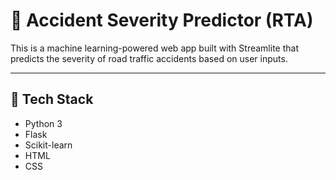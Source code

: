 # 🚦 Accident Severity Predictor (RTA)

This is a machine learning-powered web app built with Streamlite that predicts the severity of road traffic accidents based on user inputs.

---

## 🔧 Tech Stack

- Python 3
- Flask
- Scikit-learn
- HTML
- CSS



